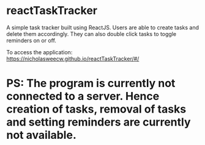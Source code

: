 # reactTaskTracker

A simple task tracker built using ReactJS.
Users are able to create tasks and delete them accordingly.
They can also double click tasks to toggle reminders on or off.

To access the application: https://nicholasweecw.github.io/reactTaskTracker/#/

# PS: The program is currently not connected to a server. Hence creation of tasks, removal of tasks and setting reminders are currently not available.
